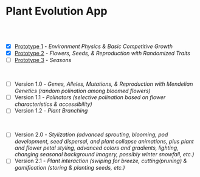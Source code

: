 # Plant Evolution App

<br>
<br>

- [X] [Prototype 1](https://github.com/matthewmain/plant_evolution_app/tree/master/prototypes/prototype_1) - _Environment Physics & Basic Competitive Growth_  
- [X] [Prototype 2](https://github.com/matthewmain/plant_evolution_app/tree/master/prototypes/prototype_2) - _Flowers, Seeds, & Reproduction with Randomized Traits_  
- [ ] [Prototype 3](https://github.com/matthewmain/plant_evolution_app/tree/master/prototypes/prototype_3) - _Seasons_

<br>

- [ ] Version 1.0 - _Genes, Alleles, Mutations, & Reproduction with Mendelian Genetics (random polination among bloomed flowers)_
- [ ] Version 1.1 - _Polinators (selective polination based on flower characteristics & accessibility)_
- [ ] Version 1.2 - _Plant Branching_

<br>

- [ ] Version 2.0 - _Stylization (advanced sprouting, blooming, pod development, seed dispersal, and plant collapse animations, plus plant and flower petal styling, advanced colors and gradients, lighting, changing seasonal background imagery, possibly winter snowfall, etc.)_ 
- [ ] Version 2.1 - _Plant interaction (swiping for breeze, cutting/pruning) & gamification (storing & planting seeds, etc.)_

<br>
<br>
<br>
